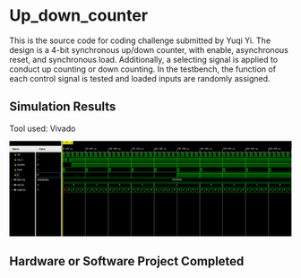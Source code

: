 # Up_down_counter

This is the source code for coding challenge submitted by Yuqi Yi. The design is a 4-bit synchronous up/down counter, with enable, asynchronous reset, and synchronous load. Additionally, a selecting signal is applied to conduct up counting or down counting. In the testbench, the function of each control signal is tested and loaded inputs are randomly assigned.

## Simulation Results

Tool used: Vivado

![image](Simulation_Results.png)

## Hardware or Software Project Completed

